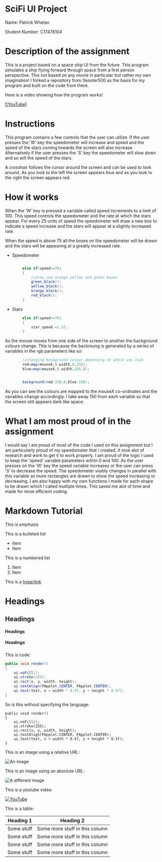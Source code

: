 # SciFi UI Project

Name: Patrick Whelan

Student Number: C17478104

# Description of the assignment

This is a project based on a space ship UI from the future. This program simulates a ship flying forward through space from a first person perspective. This not based on any movie in particular but rather my own imagination! I forked a repository from Skooter500 as the basis for my program and built on the code from there.

Here is a video showing how the program works!

[![YouTube]](https://www.youtube.com/watch?v=k-fX-scn8RU&feature=youtu.be)



# Instructions

This program contains a few controls that the user can utilize. If the user presses the 'W' key the speedometer will increase and speed and the speed of the stars coming towards the screen will also increase. Alternatively if the user presses the 'S' key the speedometer will slow down and so will the speed of the stars.

A crosshair follows the cursor around the screen and can be used to look around. As you look to the left the screen appears blue and as you look to the right the screen appears red.

# How it works

When the 'W' key is pressed a variable called speed increments to a limit of 100. This speed controls the speedometer and the rate at which the stars appear. For every 25 units of speed the speedometer will draw a new box to indicate a speed increase and the stars will appear at a slightly increased rate. 

When the speed is above 75 all the boxes on the speedometer will be drawn and the stars will be appearing at a greatly increased rate.

- Speedometer

```Java

        else if(speed>=76)
        {
            //draw red orange yellow and green boxes
            green_block();
            yellow_block();
            orange_block();
            red_block();
        }

```

- Stars

```Java
        else if(speed>=76)
        {
            star_speed =1.5f;
		}
```

As the mouse moves from one side of the screen to another the background colours change. This is because the backroung is generated by a series of variables in the rgb parameters like so:

```Java
        //changing background colour depending on where you look
        red=map(mouseX,0,width,0,255);
        blue=map(mouseX,0,width,255,0);


        background(red-150,0,blue-150);
```
As you can see the colours are mapped to the mouseX co-ordinates and the variables change accordingly. I take away 150 from each variable so that the screen still appears dark like space.

# What I am most proud of in the assignment

I would say I am proud of most of the code I used on this assignment but I am particularly proud of my speedometer that i created. It took alot of research and work to get it to work properly. I am proud of the logic I used to keep the 'speed' variable parameters within 0 and 100. As the user presses on the 'W' key the speed variable increases or the user can press 'S' to decrease the speed. The speedometer visibly changes in parallel with this variable as more rectangles are drawn to show the speed increasing or decreasing. I am also happy with my own functions I made for each shape to be drawn which I called multiple times. This saved me alot of time and made for mroe efficient coding.

# Markdown Tutorial

This is *emphasis*

This is a bulleted list

- Item
- Item

This is a numbered list

1. Item
1. Item

This is a [hyperlink](http://bryanduggan.org)

# Headings
## Headings
#### Headings
##### Headings

This is code:

```Java
public void render()
{
	ui.noFill();
	ui.stroke(255);
	ui.rect(x, y, width, height);
	ui.textAlign(PApplet.CENTER, PApplet.CENTER);
	ui.text(text, x + width * 0.5f, y + height * 0.5f);
}
```

So is this without specifying the language:

```
public void render()
{
	ui.noFill();
	ui.stroke(255);
	ui.rect(x, y, width, height);
	ui.textAlign(PApplet.CENTER, PApplet.CENTER);
	ui.text(text, x + width * 0.5f, y + height * 0.5f);
}
```

This is an image using a relative URL:

![An image](images/p8.png)

This is an image using an absolute URL:

![A different image](https://bryanduggandotorg.files.wordpress.com/2019/02/infinite-forms-00045.png?w=595&h=&zoom=2)

This is a youtube video:

[![YouTube](http://img.youtube.com/vi/J2kHSSFA4NU/0.jpg)](https://www.youtube.com/watch?v=J2kHSSFA4NU)

This is a table:

| Heading 1 | Heading 2 |
|-----------|-----------|
|Some stuff | Some more stuff in this column |
|Some stuff | Some more stuff in this column |
|Some stuff | Some more stuff in this column |
|Some stuff | Some more stuff in this column |

